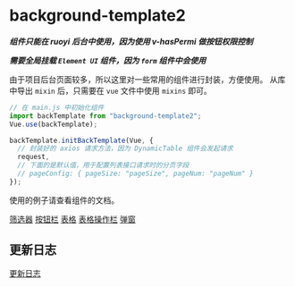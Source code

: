 <!--
 * @Author: HaoJie
 * @Date: 2024-04-12 17:02:32
 * @LastEditTime: 2024-04-17 14:21:15
 * @LastEditors: HaoJie
 * @FilePath: \backgorund-template2\README.md
-->

# background-template2

**_组件只能在 ruoyi 后台中使用，因为使用 v-hasPermi 做按钮权限控制_**

**_需要全局挂载 `Element UI` 组件，因为 `form` 组件中会使用_**

由于项目后台页面较多，所以这里对一些常用的组件进行封装，方便使用。
从库中导出 `mixin` 后，只需要在 `vue` 文件中使用 `mixins` 即可。

```js
// 在 main.js 中初始化组件
import backTemplate from "background-template2";
Vue.use(backTemplate);

backTemplate.initBackTemplate(Vue, {
  // 封装好的 axios 请求方法，因为 DynamicTable 组件会发起请求
  request,
  // 下面的是默认值，用于配置列表接口请求时的分页字段
  // pageConfig: { pageSize: "pageSize", pageNum: "pageNum" }
});
```

使用的例子请查看组件的文档。

[筛选器](./docs/Filters.md)
[按钮栏](./docs/ButtonGroup.md)
[表格](./docs/DynamicTable.md)
[表格操作栏](./docs/OperateButton.md)
[弹窗](./docs/FormDialog.md)

## 更新日志
[更新日志](./changeLog.md)
